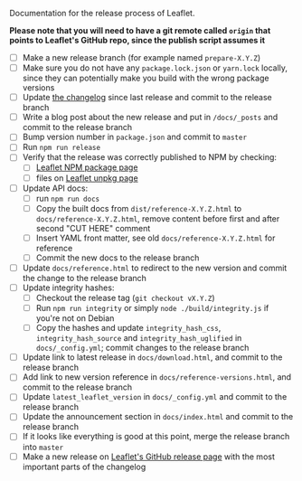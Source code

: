 Documentation for the release process of Leaflet.

**Please note that you will need to have a git remote called `origin` that points to Leaflet's GitHub repo, since the publish script assumes it**
- [ ] Make a new release branch (for example named `prepare-X.Y.Z`)
- [ ] Make sure you do not have any `package.lock.json` or `yarn.lock` locally, since they can potentially make you build with the wrong package versions
- [ ] Update [the changelog](https://github.com/Leaflet/Leaflet/blob/master/CHANGELOG.md) since last release and commit to the release branch
- [ ] Write a blog post about the new release and put in `/docs/_posts` and commit to the release branch
- [ ] Bump version number in `package.json` and commit to `master`
- [ ] Run `npm run release`
- [ ] Verify that the release was correctly published to NPM by checking:
  - [ ] [Leaflet NPM package page](https://www.npmjs.com/package/leaflet)
  - [ ] files on [Leaflet unpkg page](https://unpkg.com/leaflet@latest/)
- [ ] Update API docs:
  - [ ] run `npm run docs`
  - [ ] Copy the built docs from `dist/reference-X.Y.Z.html` to `docs/reference-X.Y.Z.html`, remove content before first and after second "CUT HERE" comment
  - [ ] Insert YAML front matter, see old `docs/reference-X.Y.Z.html` for reference
  - [ ] Commit the new docs to the release branch
- [ ] Update `docs/reference.html` to redirect to the new version and commit the change to the release branch
- [ ] Update integrity hashes:
  - [ ] Checkout the release tag (`git checkout vX.Y.Z`)
  - [ ] Run `npm run integrity` or simply `node ./build/integrity.js` if you're not on Debian
  - [ ] Copy the hashes and update `integrity_hash_css`, `integrity_hash_source` and `integrity_hash_uglified` in `docs/_config.yml`; commit changes to the release branch
- [ ] Update link to latest release in `docs/download.html`, and commit to the release branch
- [ ] Add link to new version reference in `docs/reference-versions.html`, and commit to the release branch
- [ ] Update `latest_leaflet_version` in `docs/_config.yml` and commit to the release branch
- [ ] Update the announcement section in `docs/index.html` and commit to the release branch
- [ ] If it looks like everything is good at this point, merge the release branch into `master`
- [ ] Make a new release on [Leaflet's GitHub release page](https://github.com/Leaflet/Leaflet/releases/) with the most important parts of the changelog
